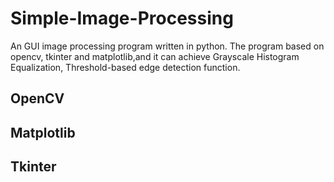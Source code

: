# Simple-Image-Processing
An GUI image processing program written in python. The program based on opencv, tkinter and matplotlib,and it can achieve Grayscale Histogram Equalization, Threshold-based edge detection function.
## OpenCV
## Matplotlib
## Tkinter